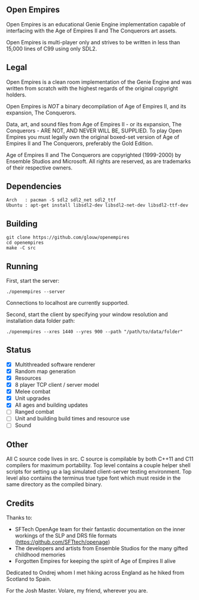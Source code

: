 ## Open Empires

Open Empires is an educational Genie Engine implementation capable of interfacing with the Age of Empires II and The Conquerors art assets.

Open Empires is multi-player only and strives to be written in less than 15,000 lines of C99 using only SDL2.

## Legal

Open Empires is a clean room implementation of the Genie Engine and was written from scratch with the highest regards of the original copyright holders.

Open Empires is *NOT* a binary decompilation of Age of Empires II, and its expansion, The Conquerors.

Data, art, and sound files from Age of Empires II - or its expansion, The Conquerors - ARE NOT, AND NEVER WILL BE, SUPPLIED.
To play Open Empires you must legally own the original boxed-set version of Age of Empires II and The Conquerors,
preferably the Gold Edition.

Age of Empires II and The Conquerors are copyrighted (1999-2000) by Ensemble Studios and Microsoft.
All rights are reserved, as are trademarks of their respective owners.

## Dependencies

    Arch   : pacman -S sdl2 sdl2_net sdl2_ttf
    Ubuntu : apt-get install libsdl2-dev libsdl2-net-dev libsdl2-ttf-dev

## Building

    git clone https://github.com/glouw/openempires
    cd openempires
    make -C src

## Running

First, start the server:

    ./openempires --server

Connections to localhost are currently supported.

Second, start the client by specifying your window resolution and installation data folder path:

    ./openempires --xres 1440 --yres 900 --path "/path/to/data/folder"

## Status

* [x] Multithreaded software renderer
* [x] Random map generation
* [x] Resources
* [x] 8 player TCP client / server model
* [x] Melee combat
* [x] Unit upgrades
* [x] All ages and building updates
* [ ] Ranged combat
* [ ] Unit and building build times and resource use
* [ ] Sound

## Other

All C source code lives in src. C source is compilable by both C++11 and C11 compilers for maximum portability.
Top level contains a couple helper shell scripts for setting up a lag simulated client-server testing environment.
Top level also contains the terminus true type font which must reside in the same directory as the compiled binary.

## Credits

Thanks to:
* SFTech OpenAge team for their fantastic documentation on the inner workings of the SLP and DRS file formats (https://github.com/SFTtech/openage)
* The developers and artists from Ensemble Studios for the many gifted childhood memories
* Forgotten Empires for keeping the spirit of Age of Empires II alive

Dedicated to Ondrej whom I met hiking across England as he hiked from Scotland to Spain.

For the Josh Master. Volare, my friend, wherever you are.
